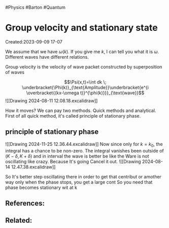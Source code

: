 #Physics #Barton #Quantum 
# Group velocity and stationary state
Created:2023-09-09 17-07

We assume that we have $\omega(k)$. If you give me $k$, I can tell you what it is $\omega$. Different waves have different relations.

Group velocity is the velocity of wave packet constructed by superposition of waves

$$\Psi(x,t)=\int dk \; \underbracket{\Phi(k)}_{\text{Amplitude}}\underbracket{e^{i \overbracket{(kx-\omega t)}^{\phi(k)}}}_{\text{wave}}$$
![[Drawing 2024-08-11 12.08.18.excalidraw]]


How it moves? We can pay two methods. Quick methods and analytical. First of all quick method, it's called principle of stationary phase.

## principle of stationary phase
![[Drawing 2024-11-25 12.36.44.excalidraw]]
Now since only for $k=k_0$, the integral has a chance to be non-zero.
The integral vanishes been outside of $(K-\delta, K+\delta)$ and in interval the wave is better be like  the Ware is not oscillating like crazy. Because It's going Cancel it out.
![[Drawing 2024-08-14 12.47.38.excalidraw]]

So It's better step oscillating there in order to get that centribut or amother way only when the phase stops, you get a large cont
So you need that phase becomes stationary wit at k
## References:

## Related: